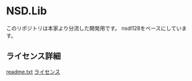 
# NSD.Lib

このリポジトリは本家より分流した開発用です。
nsdl128をベースにしています。

## ライセンス詳細
[readme.txt](doc/readme.txt)
[ライセンス](doc/licence.txt)
